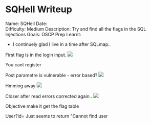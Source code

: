 # SQHell Writeup
Name: SQHell
Date:  
Difficulty: Medium
Description: Try and find all the flags in the SQL Injections
Goals: OSCP Prep
Learnt:
- I continuely glad I live in a time after SQLmap..

First flag is in the login input.
![](flagone.png)

You cant register


Post parametre is vulnerable - error based?
![](postParam.png)

Hmming away
![](hmm.png)

Closer after read errors corrected again..
![](closer.png)

Objective make it get the flag table


User?id= Just seems to return "Cannot find user
